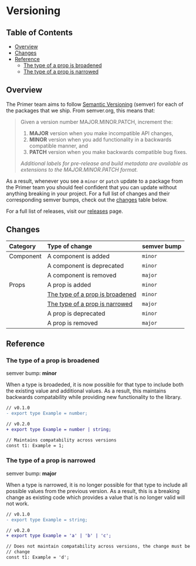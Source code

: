 # Versioning

<!-- prettier-ignore-start -->
<!-- START doctoc generated TOC please keep comment here to allow auto update -->
<!-- DON'T EDIT THIS SECTION, INSTEAD RE-RUN doctoc TO UPDATE -->
## Table of Contents

- [Overview](#overview)
- [Changes](#changes)
- [Reference](#reference)
  - [The type of a prop is broadened](#the-type-of-a-prop-is-broadened)
  - [The type of a prop is narrowed](#the-type-of-a-prop-is-narrowed)

<!-- END doctoc generated TOC please keep comment here to allow auto update -->
<!-- prettier-ignore-end -->

## Overview

The Primer team aims to follow
[Semantic Versioning](https://semver.org/) (semver) for each of the packages
that we ship. From semver.org, this means that:

> Given a version number MAJOR.MINOR.PATCH, increment the:
>
> 1. **MAJOR** version when you make incompatible API changes,
> 2. **MINOR** version when you add functionality in a backwards compatible
>    manner, and
> 3. **PATCH** version when you make backwards compatible bug fixes.
>
> _Additional labels for pre-release and build metadata are available as
> extensions to the MAJOR.MINOR.PATCH format._

As a result, whenever you see a `minor` or `patch` update to a package from the
Primer team you should feel confident that you can update without
anything breaking in your project. For a full list of changes and their
corresponding semver bumps, check out the [changes](#changes) table below.

For a full list of releases, visit our [releases](https://github.com/primer/react/releases) page.

## Changes

| Category  | Type of change                                                      | semver bump |
| :-------- | :------------------------------------------------------------------ | :---------- |
| Component | A component is added                                                | `minor`     |
|           | A component is deprecated                                           | `minor`     |
|           | A component is removed                                              | `major`     |
| Props     | A prop is added                                                     | `minor`     |
|           | [The type of a prop is broadened](#the-type-of-a-prop-is-broadened) | `minor`     |
|           | [The type of a prop is narrowed](#the-type-of-a-prop-is-narrowed)   | `major`     |
|           | A prop is deprecated                                                | `minor`     |
|           | A prop is removed                                                   | `major`     |

## Reference

### The type of a prop is broadened

semver bump: **minor**

When a type is broadeded, it is now possible for that type to include both the
existing value and additional values. As a result, this maintains backwards
compatability while providing new functionality to the library.

```diff
// v0.1.0
- export type Example = number;

// v0.2.0
+ export type Example = number | string;

// Maintains compatability across versions
const t1: Example = 1;
```

### The type of a prop is narrowed

semver bump: **major**

When a type is narrowed, it is no longer possible for that type to include all
possible values from the previous version. As a result, this is a breaking
change as existing code which provides a value that is no longer valid will not
work.

```diff
// v0.1.0
- export type Example = string;

// v0.2.0
+ export type Example = 'a' | 'b' | 'c';

// Does not maintain compatability across versions, the change must be a major
// change
const t1: Example = 'd';
```
